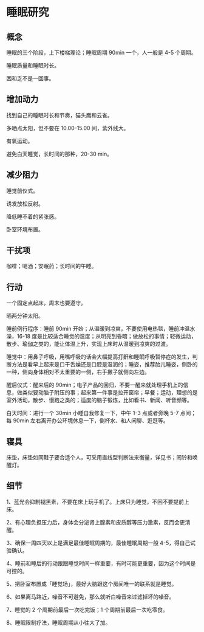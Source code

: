 # 睡眠研究

## 概念

睡眠的三个阶段，上下楼梯理论；睡眠周期 90min 一个，人一般是 4-5 个周期。

睡眠质量和睡眠时长。

困和乏不是一回事。


## 增加动力

找到自己的睡眠时长和节奏，猫头鹰和云雀。

多晒点太阳，但不要在 10.00-15.00 间，紫外线大。

有氧运动。

避免白天睡觉，长时间的那种，20-30 min。

## 减少阻力

睡觉前仪式。

诱发放松反射。

降低睡不着的紧张感。

卧室环境布置。

## 干扰项

咖啡；喝酒；安眠药；长时间的午睡。


## 行动

一个固定点起床，周末也要遵守。

晒两分钟太阳。

睡前例行程序：睡前 90min 开始；从温暖到凉爽，不要使用电热毯，睡前冲温水澡，16-18 度是比较适合睡觉的温度；从明亮到昏暗；做放松的事情；轻微运动，散步、瑜伽之类的，能让体温上升，实现上床时从温暖到凉爽的过渡。

睡觉中：用鼻子呼吸，用嘴呼吸的话会大幅提高打鼾和睡眠呼吸暂停症的发生，判断方法是看早上起来是口干舌燥还是口腔是湿润的；睡姿，推荐胎儿睡姿，侧卧的一种，侧向身体相对不太重要的一侧，右手撇子就侧向左边。

醒后仪式：醒来后的 90min；电子产品的回归，不要一醒来就处理手机上的信息，做类似要动脑子附压的事；起来第一件事是拉开窗帘；早餐；运动，理想的是室外活动，散步、慢跑之类的；适度的脑子锻炼，比如看书、新闻、听音频等。

白天时间：进行一个 30min 小睡自我修复一下，中午 1-3 点或者旁晚 5-7 点间；每 90min 左右离开办公环境休息一下，倒杯水、和人闲聊、逛逛等。

## 寝具

床垫，床垫如同鞋子要合适个人，可采用直线型判断法来衡量，详见书；闹铃和唤醒灯。

## 细节

1、蓝光会抑制褪黑素，不要在床上玩手机了。上床只为睡觉，不困不要提前上床。

2、有心理负担压力后，身体会分泌肾上腺素和皮质醇等压力激素，反而会更清醒。

3、确保一周四天以上是满足最佳睡眠周期的，最佳睡眠周期一般 4-5，得自己试验确认。

4、睡前和睡后的行动跟跟睡觉时间一样重要，有时可能更重要，因为这个时间是可控的。

5、把卧室布置成「睡觉场」，最好大脑跟这个房间唯一的联系就是睡觉。

6、如果离马路近，噪音不可避免，那么就听白噪音来过滤掉坏的噪音。

7、睡觉的 2 个周期前最后一次吃完饭；1 个周期前最后一次吃零食。

8、睡眠限制疗法，睡眠周期从小往大了加。